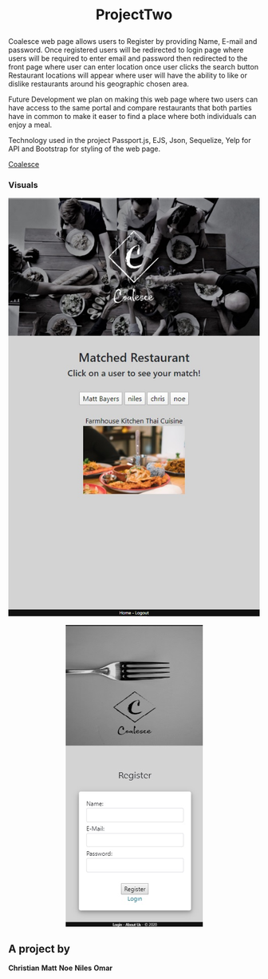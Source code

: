 # <p align="center">ProjectTwo</p>

Coalesce web page allows users to Register by providing Name, E-mail and password. Once registered users will be redirected to login page where users will be required to enter email and password then redirected to the front page where user can enter location once user clicks the search button Restaurant locations will appear where user will have the ability to like or dislike restaurants around his geographic chosen area.

Future Development we plan on making this web page where two users can have access to the same portal and compare restaurants that both parties have in common to make it easer to find a place where both individuals can enjoy a meal.

Technology used in the project Passport.js, EJS, Json, Sequelize, Yelp for API and Bootstrap for styling of the web page.

[Coalesce](https://arcane-woodland-29279.herokuapp.com/ "Heroku Deployed App")

### Visuals

<p align="center"><img src="./public/images/matches-ex.jpg"></p>

<p align="center"><img src="./public/images/register-ex.jpg"></p>

## A project by

**Christian**
**Matt**
**Noe**
**Niles**
**Omar**
